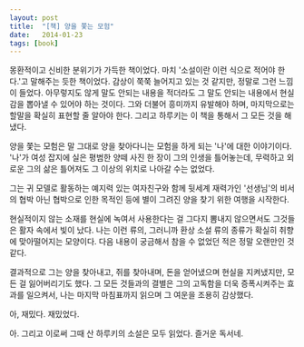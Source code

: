 ```yaml
---
layout: post
title:  "[책] 양을 쫓는 모험"
date:   2014-01-23
tags: [book]
---
```


몽환적이고 신비한 분위기가 가득한 책이었다. 마치 '소설이란 이런 식으로 적어야 한다.'고 말해주는 듯한 책이었다. 감상이 쭉쭉 늘어지고 있는 것 같지만, 정말로 그런 느낌이 들었다. 아무렇지도 않게 말도 안되는 내용을 적더라도 그 말도 안되는 내용에서 현실감을 뽑아낼 수 있어야 하는 것이다. 그와 더불어 흥미까지 유발해야 하며, 마지막으로는 할말을 확실히 표현할 줄 알아야 한다. 그리고 하루키는 이 책을 통해서 그 모든 것을 해냈다. 

  양을 쫓는 모험은 말 그대로 양을 찾아다니는 모험을 하게 되는 '나'에 대한 이야기이다. '나'가 여성 잡지에 실은 평범한 양떼 사진 한 장이 그의 인생을 틀어놓는데, 무력하고 외로운 그의 삶은 틀어져도 그 이상의 위치로 나아갈 수는 없었다. 

  그는 귀 모델로 활동하는 예지력 있는 여자친구와 함께 뒷세계 재력가인 '선생님'의 비서의 협박 아닌 협박으로 인한 목적인 등에 별이 그려진 양을 찾기 위한 여행을 시작한다. 

  현실적이지 않는 소재를 현실에 녹여서 사용한다는 걸 그다지 뽐내지 않으면서도 그것들은 활자 속에서 빛이 났다. 나는 이런 류의, 그러니까 환상 소설 류의 종류가 확실히 취향에 맞아떨어지는 모양이다. 다음 내용이 궁금해서 참을 수 없었던 적은 정말 오랜만인 것 같다. 

  결과적으로 그는 양을 찾아내고, 쥐를 찾아내며, 돈을 얻어냈으며 현실을 지켜냈지만, 모든 걸 잃어버리기도 했다. 그 모든 것들과의 결별은 그의 고독함을 더욱 증폭시켜주는 효과를 일으켜서, 나는 마지막 마침표까지 읽으며 그 여운을 조용히 감상했다. 

  아, 재밌다. 재밌었다. 

  아. 그리고 이로써 그때 산 하루키의 소설은 모두 읽었다. 즐거운 독서네.